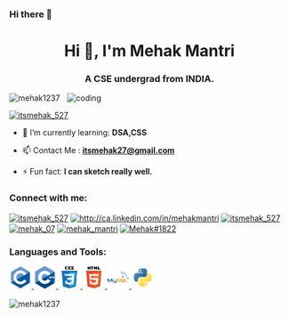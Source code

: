 ### Hi there 👋
<h1 align="center">Hi 👋, I'm Mehak Mantri</h1>
<h3 align="center">A CSE undergrad from INDIA.</h3>
<img align="right" alt="coding" width="400" src="https://user-images.githubusercontent.com/55389276/140866485-8fb1c876-9a8f-4d6a-98dc-08c4981eaf70.gif"

<p align="left"> <img src="https://komarev.com/ghpvc/?username=mehak1237&label=Profile%20views&color=0e75b6&style=flat" alt="mehak1237" /> </p>

<p align="left"> <a href="https://twitter.com/itsmehak_527" target="blank"><img src="https://img.shields.io/twitter/follow/itsmehak_527?logo=twitter&style=for-the-badge" alt="itsmehak_527" /></a> </p>

- 🌱 I’m currently learning: **DSA,CSS**

- 📫 Contact Me : **itsmehak27@gmail.com**

- ⚡ Fun fact: **I can sketch really well.**

<h3 align="left">Connect with me:</h3>
<p align="left">
<a href="https://twitter.com/itsmehak_527" target="blank"><img align="center" src="https://raw.githubusercontent.com/rahuldkjain/github-profile-readme-generator/master/src/images/icons/Social/twitter.svg" alt="itsmehak_527" height="30" width="40" /></a>
<a href="https://www.linkedin.com/in/mehakmantri" target="blank"><img align="center" src="https://raw.githubusercontent.com/rahuldkjain/github-profile-readme-generator/master/src/images/icons/Social/linked-in-alt.svg" alt="http://ca.linkedin.com/in/mehakmantri" height="30" width="40" /></a>
<a href="https://instagram.com/itsmehak_527" target="blank"><img align="center" src="https://raw.githubusercontent.com/rahuldkjain/github-profile-readme-generator/master/src/images/icons/Social/instagram.svg" alt="itsmehak_527" height="30" width="40" /></a>
<a href="https://www.codechef.com/users/mehak_07" target="blank"><img align="center" src="https://cdn.jsdelivr.net/npm/simple-icons@3.1.0/icons/codechef.svg" alt="mehak_07" height="30" width="40" /></a>
<a href="https://www.leetcode.com/mehak_mantri" target="blank"><img align="center" src="https://raw.githubusercontent.com/rahuldkjain/github-profile-readme-generator/master/src/images/icons/Social/leet-code.svg" alt="mehak_mantri" height="30" width="40" /></a>
<a href="https://discord.gg/Mehak#1822" target="blank"><img align="center" src="https://raw.githubusercontent.com/rahuldkjain/github-profile-readme-generator/master/src/images/icons/Social/discord.svg" alt="Mehak#1822" height="30" width="40" /></a>
</p>

<h3 align="left">Languages and Tools:</h3>
<p align="left"> <a href="https://www.cprogramming.com/" target="_blank" rel="noreferrer"> <img src="https://raw.githubusercontent.com/devicons/devicon/master/icons/c/c-original.svg" alt="c" width="40" height="40"/> </a> <a href="https://www.w3schools.com/cpp/" target="_blank" rel="noreferrer"> <img src="https://raw.githubusercontent.com/devicons/devicon/master/icons/cplusplus/cplusplus-original.svg" alt="cplusplus" width="40" height="40"/> </a> <a href="https://www.w3schools.com/css/" target="_blank" rel="noreferrer"> <img src="https://raw.githubusercontent.com/devicons/devicon/master/icons/css3/css3-original-wordmark.svg" alt="css3" width="40" height="40"/> </a> <a href="https://www.w3.org/html/" target="_blank" rel="noreferrer"> <img src="https://raw.githubusercontent.com/devicons/devicon/master/icons/html5/html5-original-wordmark.svg" alt="html5" width="40" height="40"/> </a> <a href="https://www.mysql.com/" target="_blank" rel="noreferrer"> <img src="https://raw.githubusercontent.com/devicons/devicon/master/icons/mysql/mysql-original-wordmark.svg" alt="mysql" width="40" height="40"/> </a> <a href="https://www.python.org" target="_blank" rel="noreferrer"> <img src="https://raw.githubusercontent.com/devicons/devicon/master/icons/python/python-original.svg" alt="python" width="40" height="40"/> </a> </p>

<p><img align="center" src="https://github-readme-stats.vercel.app/api/top-langs?username=mehak1237&show_icons=true&locale=en&layout=compact" alt="mehak1237" /></p>

<!--
**Mehak1237/Mehak1237** is a ✨ _special_ ✨ repository because its `README.md` (this file) appears on your GitHub profile.

Here are some ideas to get you started:

- 🔭 I’m currently working on ...
- 🌱 I’m currently learning ...
- 👯 I’m looking to collaborate on ...
- 🤔 I’m looking for help with ...
- 💬 Ask me about ...
- 📫 How to reach me: ...
- 😄 Pronouns: ...
- ⚡ Fun fact: ...
-->
